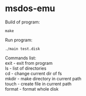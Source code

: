 # msdos-emu
Build of program:
```
make
```
Run program:
```
./main test.disk
```

Commands list:\
exit - exit from program\
ls - list of directories\
cd - change current dir of fs\
mkdir - make directory in current path\
touch - create file in current path\
format - format whole disk
